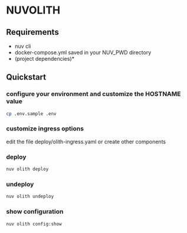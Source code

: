 # NUVOLITH

## Requirements

- nuv cli
- docker-compose.yml saved in your NUV_PWD directory
- (project dependencies)*

## Quickstart

### configure your environment and customize the HOSTNAME value

```bash
cp .env.sample .env
```
### customize ingress options

edit the file deploy/olith-ingress.yaml or create other components

### deploy

```bash
nuv olith deploy
```

### undeploy
```bash
nuv olith undeploy
```
### show configuration
```bash
nuv olith config:show
```
